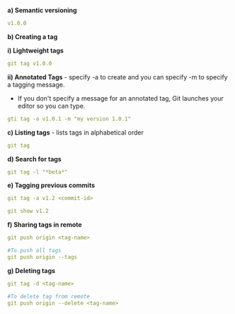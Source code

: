 **a) Semantic versioning**
```yaml
v1.0.0
```
**b) Creating a tag**

**i) Lightweight tags**
```yaml
git tag v1.0.0
```

**ii) Annotated Tags** - specify -a to create and you can specify -m to specify a tagging message.
 
-  If you don't specify a message for an annotated tag, Git launches your editor so you can type.
```yaml
gti tag -a v1.0.1 -m "my version 1.0.1"
```
**c) Listing tags** - lists tags in alphabetical order
```yaml
git tag
```
**d) Search for tags**
```yaml
git tag -l "*beta*"
```

**e) Tagging previous commits**
```yaml
git tag -a v1.2 <commit-id>

git show v1.2
```

**f) Sharing tags in remote**
```yaml
git push origin <tag-name>

#To push all tags
git push origin --tags
```
**g) Deleting tags**
```yaml
git tag -d <tag-name>

#To delete tag from remote
git push origin --delete <tag-name>
```

